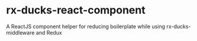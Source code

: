 # rx-ducks-react-component
A ReactJS component helper for reducing boilerplate while using rx-ducks-middleware and Redux
